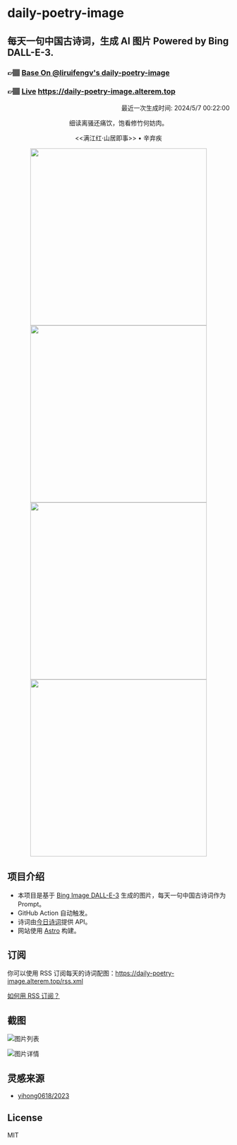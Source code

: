 
# daily-poetry-image

## 每天一句中国古诗词，生成 AI 图片 Powered by Bing DALL-E-3.

### 👉🏽 [Base On @liruifengv's daily-poetry-image](https://github.com/liruifengv/daily-poetry-image)

### 👉🏽 [Live](https://daily-poetry-image.alterem.top/) https://daily-poetry-image.alterem.top

<p align="right">
  最近一次生成时间: 2024/5/7 00:22:00
</p>
<p align="center">
细读离骚还痛饮，饱看修竹何妨肉。
</p>
<p align="center">
<<满江红·山居即事>> • 辛弃疾
</p>
<p align="center">
<img src="https://tse3.mm.bing.net/th/id/OIG4.Cxm7FrsJbAafPP2CyTgV" height="400" width="400" />
<img src="https://tse1.mm.bing.net/th/id/OIG4.8i1T9oN5hHnwKCTxRz._" height="400" width="400" />
<img src="https://tse3.mm.bing.net/th/id/OIG4.VKvDoxFpjK8Py0k7N3pT" height="400" width="400" />
<img src="https://tse2.mm.bing.net/th/id/OIG4.MFHNEEBSnK60KhuCrsGb" height="400" width="400" />
</p>

## 项目介绍

-   本项目是基于 [Bing Image DALL-E-3](https://www.bing.com/images/create) 生成的图片，每天一句中国古诗词作为 Prompt。
-   GitHub Action 自动触发。
-   诗词由[今日诗词](https://www.jinrishici.com/)提供 API。
-   网站使用 [Astro](https://astro.build) 构建。

## 订阅

你可以使用 RSS 订阅每天的诗词配图：https://daily-poetry-image.alterem.top/rss.xml

[如何用 RSS 订阅？](https://zhuanlan.zhihu.com/p/55026716)

## 截图

![图片列表](./screenshots/Snipaste_2023-12-28_21-00-26.png)

![图片详情](./screenshots/Snipaste_2023-12-28_21-00-53.png)

## 灵感来源

-   [yihong0618/2023](https://github.com/yihong0618/2023)

## License

MIT
